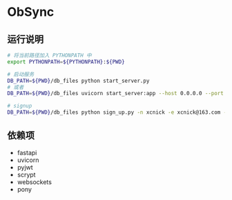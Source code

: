 # ObSync

## 运行说明

```bash
# 将当前路径加入 PYTHONPATH 中
export PYTHONPATH=${PYTHONPATH}:${PWD}

# 启动服务
DB_PATH=${PWD}/db_files python start_server.py
# 或者
DB_PATH=${PWD}/db_files uvicorn start_server:app --host 0.0.0.0 --port 3000

# signup
DB_PATH=${PWD}/db_files python sign_up.py -n xcnick -e xcnick@163.com -p 1
```

## 依赖项

- fastapi
- uvicorn
- pyjwt
- scrypt
- websockets
- pony
